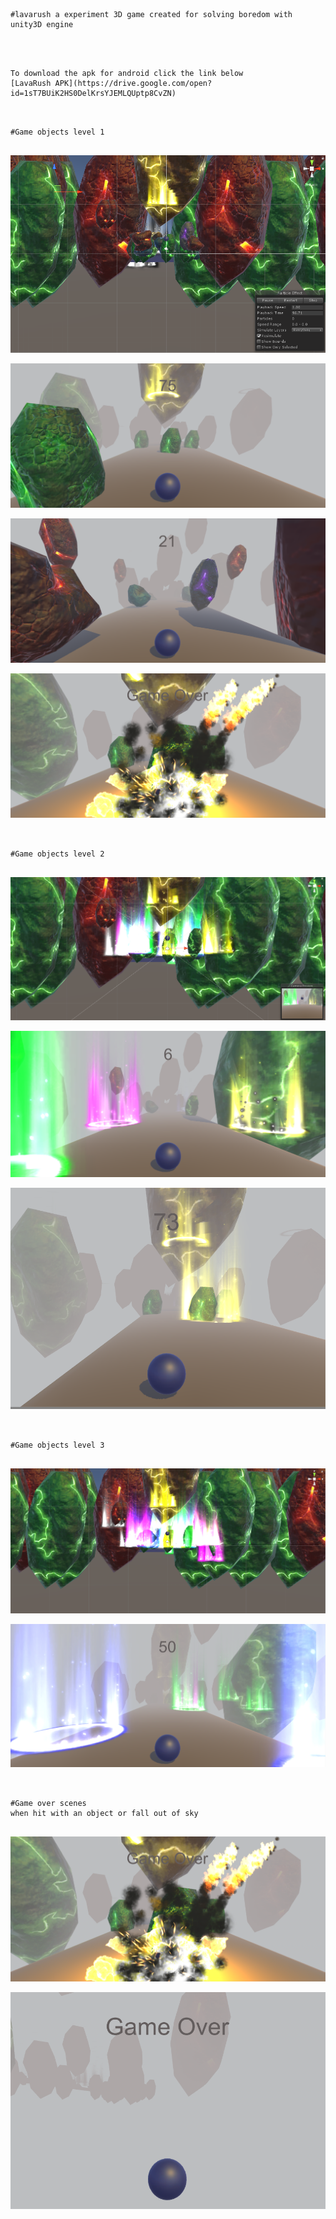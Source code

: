 ```


#lavarush a experiment 3D game created for solving boredom with unity3D engine


```


```


To download the apk for android click the link below
[LavaRush APK](https://drive.google.com/open?id=1sT7BUiK2HS0DelKrsYJEMLQUptp8CvZN)

```


```


#Game objects level 1


```


![picture](media/game_objects.png) 

![picture](media/level1_1.png) 

![picture](media/level1_3.png) 

![picture](media/level1_2.png) 

```


#Game objects level 2


```


![picture](media/game_objects_level2.png) 

![picture](media/level2_1.png) 

![picture](media/level2_2.png) 


```


#Game objects level 3


```


![picture](media/game_objects_level3.png) 


![picture](media/level3_1.png)


```


#Game over scenes 
when hit with an object or fall out of sky


```


![picture](media/level1_2.png)


![picture](media/fallout.png)

